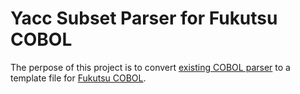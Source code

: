 # Yacc Subset Parser for Fukutsu COBOL

The perpose of this project is to convert [existing COBOL parser](https://github.com/opensourcecobol/opensource-cobol/blob/master/cobc/parser.y) to a template file for [Fukutsu COBOL](https://github.com/yutaro-sakamoto/Fukutsu-COBOL).